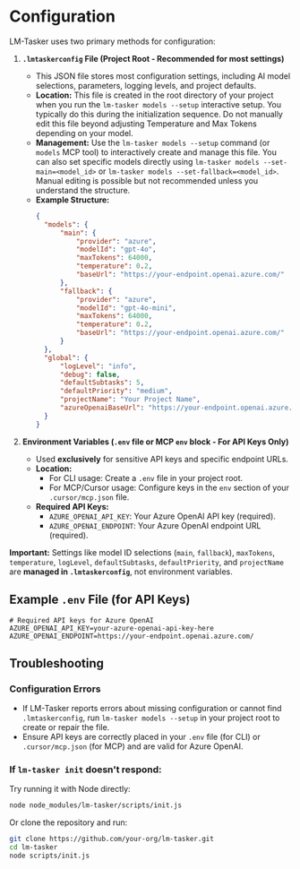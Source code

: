 # Configuration

LM-Tasker uses two primary methods for configuration:

1.  **`.lmtaskerconfig` File (Project Root - Recommended for most settings)**

    - This JSON file stores most configuration settings, including AI model selections, parameters, logging levels, and project defaults.
    - **Location:** This file is created in the root directory of your project when you run the `lm-tasker models --setup` interactive setup. You typically do this during the initialization sequence. Do not manually edit this file beyond adjusting Temperature and Max Tokens depending on your model.
    - **Management:** Use the `lm-tasker models --setup` command (or `models` MCP tool) to interactively create and manage this file. You can also set specific models directly using `lm-tasker models --set-main=<model_id>` or `lm-tasker models --set-fallback=<model_id>`. Manual editing is possible but not recommended unless you understand the structure.
    - **Example Structure:**
      ```json
      {
      	"models": {
      		"main": {
      			"provider": "azure",
      			"modelId": "gpt-4o",
      			"maxTokens": 64000,
      			"temperature": 0.2,
      			"baseUrl": "https://your-endpoint.openai.azure.com/"
      		},
      		"fallback": {
      			"provider": "azure",
      			"modelId": "gpt-4o-mini",
      			"maxTokens": 64000,
      			"temperature": 0.2,
      			"baseUrl": "https://your-endpoint.openai.azure.com/"
      		}
      	},
      	"global": {
      		"logLevel": "info",
      		"debug": false,
      		"defaultSubtasks": 5,
      		"defaultPriority": "medium",
      		"projectName": "Your Project Name",
      		"azureOpenaiBaseUrl": "https://your-endpoint.openai.azure.com/"
      	}
      }
      ```

2.  **Environment Variables (`.env` file or MCP `env` block - For API Keys Only)**
    - Used **exclusively** for sensitive API keys and specific endpoint URLs.
    - **Location:**
      - For CLI usage: Create a `.env` file in your project root.
      - For MCP/Cursor usage: Configure keys in the `env` section of your `.cursor/mcp.json` file.
    - **Required API Keys:**
      - `AZURE_OPENAI_API_KEY`: Your Azure OpenAI API key (required).
      - `AZURE_OPENAI_ENDPOINT`: Your Azure OpenAI endpoint URL (required).

**Important:** Settings like model ID selections (`main`, `fallback`), `maxTokens`, `temperature`, `logLevel`, `defaultSubtasks`, `defaultPriority`, and `projectName` are **managed in `.lmtaskerconfig`**, not environment variables.

## Example `.env` File (for API Keys)

```
# Required API keys for Azure OpenAI
AZURE_OPENAI_API_KEY=your-azure-openai-api-key-here
AZURE_OPENAI_ENDPOINT=https://your-endpoint.openai.azure.com/
```

## Troubleshooting

### Configuration Errors

- If LM-Tasker reports errors about missing configuration or cannot find `.lmtaskerconfig`, run `lm-tasker models --setup` in your project root to create or repair the file.
- Ensure API keys are correctly placed in your `.env` file (for CLI) or `.cursor/mcp.json` (for MCP) and are valid for Azure OpenAI.

### If `lm-tasker init` doesn't respond:

Try running it with Node directly:

```bash
node node_modules/lm-tasker/scripts/init.js
```

Or clone the repository and run:

```bash
git clone https://github.com/your-org/lm-tasker.git
cd lm-tasker
node scripts/init.js
```
